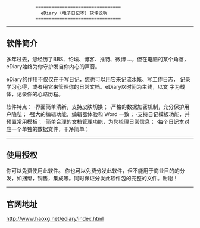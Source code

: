                ================================
                 eDiary (电子日记本) 软件说明
               ================================

----------
 软件简介
----------
多年过去，您经历了BBS、论坛、博客、推特、微博 ...，但在电脑的某个角落，eDiary始终为你守护发自你内心的声音。

eDiary的作用不仅仅在于写日记，您也可以用它来记流水帐、写工作日志，
记录学习心得，或者用它来管理你的日常文档。eDiary以时间为主线，以文
字为载体，记录你的心路历程。

软件特点：
·界面简单清新，支持皮肤切换；
·严格的数据加密机制，充分保护用户隐私；
·强大的编辑功能，编辑器体验和 Word 一致；
·支持日记模板功能，并预置常用模板；
·简单合理的文档管理功能，为您梳理日常信息；
·每个日记本对应一个单独的数据文件，干净简单；


----------
 使用授权
----------
你可以免费使用此软件。
你也可以免费分发此软件，但不能用于商业目的的分发，如捆绑，销售，集成等。同时保证分发此软件包的完整的文件。谢谢！

----------
官网地址
----------
http://www.haoxg.net/ediary/index.html
